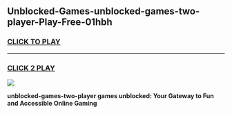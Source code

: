 
## Unblocked-Games-unblocked-games-two-player-Play-Free-01hbh
<h3>
<a href="https://premium76.site?title=unblocked-games-two-player&ref=19M">CLICK TO PLAY</a></h3>
<hr>

<h3>
<a href="https://premium76.site?title=unblocked-games-two-player&ref=19M">CLICK 2 PLAY</a>
  
</h3>

<a href="https://premium76.site?title=unblocked-games-two-player&ref=19M"><img src="https://clearcache.store/games.png"></a>


**unblocked-games-two-player games unblocked: Your Gateway to Fun and Accessible Online Gaming**
